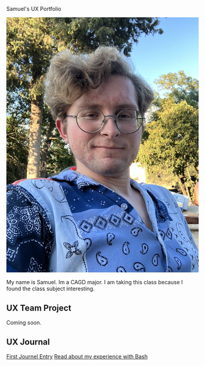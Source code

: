 Samuel's UX Portfolio

![A photo of Samuel, author of this portfolio](/assets/Profile.png)

My name is Samuel. Im a CAGD major. I am taking this class because I found the class subject interesting.

## UX Team Project

Coming soon.

## UX Journal

[First Journel Entry](j01/)
[Read about my experience with Bash](j01/)
